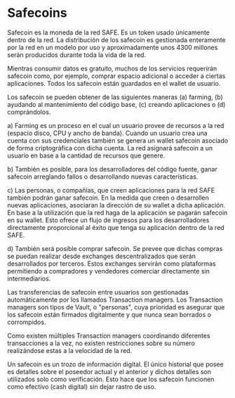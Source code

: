 # Safecoins
Safecoin es la moneda de la red SAFE. Es un token usado únicamente dentro de la red.
La distribución de los safecoin es gestionada enteramente por la red en un modelo por uso y aproximadamente unos 4300 millones serán producidos durante toda la vida de la red.

Mientras consumir datos es gratuito, muchos de los servicios requerirán safecoin como, por ejemplo, comprar espacio adicional o acceder a ciertas aplicaciones. Todos los safecoin están guardados en el wallet de usuario.

Los safecoin se pueden obtener de las siguientes maneras (a) farming, (b) ayudando al mantenimiento del código base, (c) creando aplicaciones o (d) comprándolos.

a) Farming es un proceso en el cual un usuario provee de recursos a la red (espacio disco, CPU y ancho de banda). Cuando un usuario crea una cuenta con sus credenciales también se genera un wallet safecoin asociado de forma criptográfica con dicha cuenta. La red asignará safecoin a un usuario en base a la cantidad de recursos que genere.

b) También es posible, para los desarrolladores del código fuente, ganar safecoin arreglando fallos o desarrollando nuevas características.

c) Las personas, o compañías, que creen aplicaciones para la red SAFE también podrán ganar safecoin. En la medida que creen o desarrollen nuevas aplicaciones, asociaran la dirección de su wallet a dicha aplicación. En base a la utilización que la red haga de la aplicación se pagarán safecoin en su wallet. Esto ofrece un flujo de ingresos para los desarrolladores directamente proporcional al éxito que tenga su aplicación dentro de la red SAFE.

d) También será posible comprar safecoin. Se prevee que dichas compras se puedan realizar desde exchanges descentralizados que serán desarrollados por terceros. Estos exchanges servirán como plataformas permitiendo a compradores y vendedores comerciar directamente sin intermediarios.

Las transferencias de safecoin entre usuarios son gestionadas automáticamente por los llamados Transaction managers. Los Transaction managers son tipos de Vault, o "personas", cuya prioridad es asegurar que los safecoin están firmados digitalmente y que nunca sean borrados o corrompidos.

Como existen múltiples Transaction managers coordinando diferentes transacciones a la vez, no existen restricciones sobre su número realizándose estas a la velocidad de la red.

Un safecoin es un trozo de información digital. El único historial que posee es detalles sobre el poseedor actual y el anterior y dichos detalles son utilizados solo como verificación. Esto hace que los safecoin funcionen como efectivo (cash digital) sin dejar rastro de uso.



